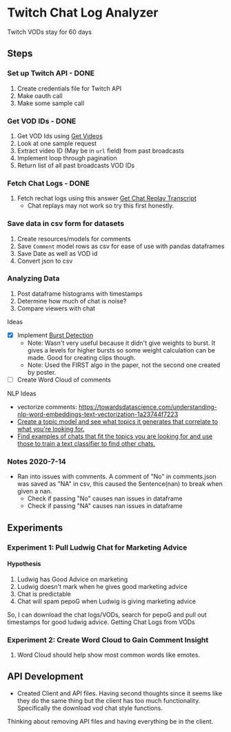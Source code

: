 # Twitch Chat Log Analyzer

Twitch VODs stay for 60 days

## Steps

### Set up Twitch API - DONE

1. Create credentials file for Twitch API
2. Make oauth call
3. Make some sample call

### Get VOD IDs - DONE

1. Get VOD Ids using [Get Videos](https://dev.twitch.tv/docs/api/reference#get-videos)
2. Look at one sample request
3. Extract video ID (May be in `url` field) from past broadcasts
4. Implement loop through pagination
5. Return list of all past broadcasts VOD IDs

### Fetch Chat Logs - DONE

1. Fetch rechat logs using this answer [Get Chat Replay Transcript](https://discuss.dev.twitch.tv/t/getting-chat-replay-transcript/5295/2)
    - Chat replays may not work so try this first honestly.

### Save data in csv form for datasets

1. Create resources/models for comments
2. Save `Comment` model rows as csv for ease of use with pandas dataframes
3. Save Date as well as VOD id
4. Convert json to csv

### Analyzing Data

1. Post dataframe histograms with timestamps
2. Determine how much of chat is noise?
3. Compare viewers with chat

Ideas

- [x] Implement [Burst Detection](https://nikkimarinsek.com/blog/kleinberg-burst-detection-algorithm)
    - Note: Wasn't very useful because it didn't give weights to burst.  It gives a levels for higher bursts so some weight calculation can be made.  Good for creating clips though.
    - Note: Used the FIRST algo in the paper, not the second one created by poster.
- [ ] Create Word Cloud of comments

NLP Ideas

- vectorize comments: https://towardsdatascience.com/understanding-nlp-word-embeddings-text-vectorization-1a23744f7223
- [Create a topic model and see what topics it generates that
correlate to what you're looking for.](https://towardsdatascience.com/covid-19-with-a-flair-2802a9f4c90f)
- [Find examples of chats that fit the topics you are looking for and
use those to train a text classifier to find other chats.](https://towardsdatascience.com/text-classification-with-state-of-the-art-nlp-library-flair-b541d7add21f)


### Notes 2020-7-14

- Ran into issues with comments.  A comment of "No" in comments.json was saved as "NA" in csv, this caused the Sentence(nan) to break when given a nan.
    - Check if passing "No" causes nan issues in dataframe
    - Check if passing "NA" causes nan issues in dataframe

## Experiments

### Experiment 1: Pull Ludwig Chat for Marketing Advice

#### Hypothesis

1. Ludwig has Good Advice on marketing
2. Ludwig doesn't mark when he gives good marketing advice
3. Chat is predictable
4. Chat will spam pepoG when Ludwig is giving marketing advice

So, I can download the chat logs/VODs, search for pepoG and pull out timestamps for good ludwig advice.
Getting Chat Logs from VODs

### Experiment 2: Create Word Cloud to Gain Comment Insight

1. Word Cloud should help show most common words like emotes.

## API Development

- Created Client and API files.  Having second thoughts since it seems like they do the same thing but the client has too much functionality.  Specifically the download vod chat style functions.

Thinking about removing API files and having everything be in the client.
